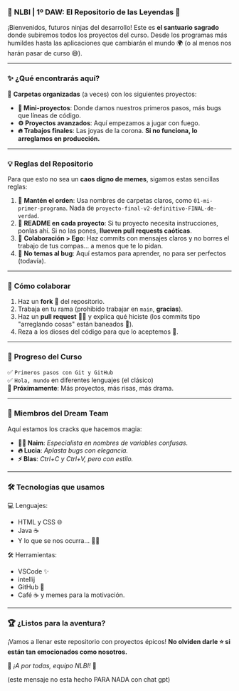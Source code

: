 ### 🏫 **NLBI | 1º DAW: El Repositorio de las Leyendas** 🚀  
¡Bienvenidos, futuros ninjas del desarrollo! Este es **el santuario sagrado** donde subiremos todos los proyectos del curso. Desde los programas más humildes hasta las aplicaciones que cambiarán el mundo 🌍 (o al menos nos harán pasar de curso 😅).

---

### ✨ **¿Qué encontrarás aquí?**  
📂 **Carpetas organizadas** (a veces) con los siguientes proyectos:  
- **👾 Mini-proyectos**: Donde damos nuestros primeros pasos, más bugs que líneas de código.  
- **⚙️ Proyectos avanzados**: Aquí empezamos a jugar con fuego.  
- **🔥 Trabajos finales**: Las joyas de la corona. **Si no funciona, lo arreglamos en producción.**  

---

### 💡 **Reglas del Repositorio**  
Para que esto no sea un **caos digno de memes**, sigamos estas sencillas reglas:  
1. 🧹 **Mantén el orden**: Usa nombres de carpetas claros, como `01-mi-primer-programa`. Nada de `proyecto-final-v2-definitivo-FINAL-de-verdad`.  
2. 📜 **README en cada proyecto**: Si tu proyecto necesita instrucciones, ponlas ahí. Si no las pones, **llueven pull requests caóticas**.  
3. 🤝 **Colaboración > Ego**: Haz commits con mensajes claros y no borres el trabajo de tus compas... a menos que te lo pidan.  
4. 🐛 **No temas al bug**: Aquí estamos para aprender, no para ser perfectos (todavía).  

---

### 📌 **Cómo colaborar**  
1. Haz un **fork** 🍴 del repositorio.  
2. Trabaja en tu rama (prohibido trabajar en `main`, **gracias**).  
3. Haz un **pull request** 🧙‍♂️ y explica qué hiciste (los commits tipo "arreglando cosas" están baneados 🚫).  
4. Reza a los dioses del código para que lo aceptemos 🙏.  

---

### 📅 **Progreso del Curso**  
✅ `Primeros pasos con Git y GitHub`  
✅ `Hola, mundo` en diferentes lenguajes (el clásico)  
🔄 **Próximamente**: Más proyectos, más risas, más drama.  

---

### 🤩 **Miembros del Dream Team**  
Aquí estamos los cracks que hacemos magia:  
- **🐱‍💻 Naim**: _Especialista en nombres de variables confusas._  
- **🔥 Lucia**: _Aplasta bugs con elegancia._  
- **⚡ Blas**: _Ctrl+C y Ctrl+V, pero con estilo._  


---

### 🛠️ **Tecnologías que usamos**  
💻 Lenguajes:  
- HTML y CSS 🌐  
- Java ☕  
- Y lo que se nos ocurra… 🤷‍♂️  

🛠️ Herramientas:  
- VSCode ✨
- intellij
- GitHub 💖  
- Café ☕ y memes para la motivación.  

---

### 🏆 **¿Listos para la aventura?**  
¡Vamos a llenar este repositorio con proyectos épicos! **No olviden darle ⭐ si están tan emocionados como nosotros.**  

🚀 _¡A por todas, equipo NLBI!_ 🎉  

(este mensaje no esta hecho PARA NADA con chat gpt)
